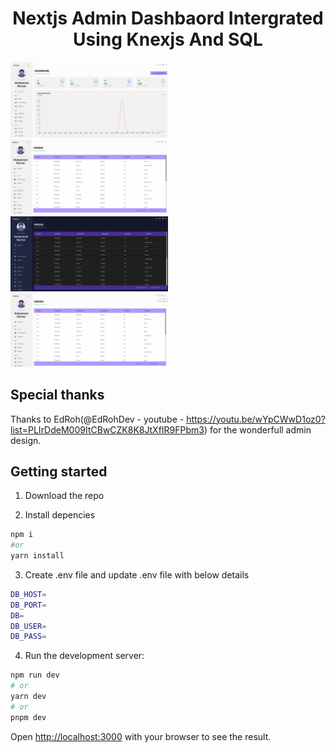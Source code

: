 <p align="center">
    <h1 align="center">Nextjs Admin Dashbaord Intergrated Using Knexjs And SQL</h1>
    <div>
        <img src="./website-images/website-screenshot-1.png" width="50%" title="hover text">
        <img src="./website-images/website-screenshot-2.png" width="50%" title="hover text">
    </div>
    <div>
        <img src="./website-images/website-screenshot-3.png" width="50%" title="hover text">
        <img src="./website-images/website-screenshot-4.png" width="50%" title="hover text">
    </div>
</p>

## Special thanks

Thanks to EdRoh(@EdRohDev - youtube - https://youtu.be/wYpCWwD1oz0?list=PLIrDdeM009ItCBwCZK8K8JtXfIR9FPbm3) for the wonderfull admin design.

## Getting started

1. Download the repo

2. Install depencies

```bash
npm i
#or
yarn install
```
3. Create .env file and update .env file with below details

```bash
DB_HOST=
DB_PORT=
DB=
DB_USER=
DB_PASS=
```

4. Run the development server:

```bash
npm run dev
# or
yarn dev
# or
pnpm dev
```

Open [http://localhost:3000](http://localhost:3000) with your browser to see the result.
